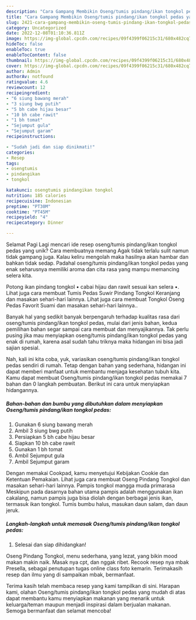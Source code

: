 ```yaml
---
description: "Cara Gampang Membikin Oseng/tumis pindang/ikan tongkol pedas yang Enak, Mantap"
title: "Cara Gampang Membikin Oseng/tumis pindang/ikan tongkol pedas yang Enak, Mantap"
slug: 2421-cara-gampang-membikin-oseng-tumis-pindang-ikan-tongkol-pedas-yang-enak-mantap
category: Uncategorized
date: 2022-12-08T01:10:36.811Z
image: https://img-global.cpcdn.com/recipes/09f4399f06215c31/680x482cq70/osengtumis-pindangikan-tongkol-pedas-foto-resep-utama.jpg
hideToc: false
enableToc: true
enableTocContent: false
thumbnail: https://img-global.cpcdn.com/recipes/09f4399f06215c31/680x482cq70/osengtumis-pindangikan-tongkol-pedas-foto-resep-utama.jpg
cover: https://img-global.cpcdn.com/recipes/09f4399f06215c31/680x482cq70/osengtumis-pindangikan-tongkol-pedas-foto-resep-utama.jpg
author: Admin
authorAv: notfound
ratingvalue: 4.6
reviewcount: 12
recipeingredient:
- "6 siung bawang merah"
- "3 siung bwg putih"
- "5 bh cabe hijau besar"
- "10 bh cabe rawit"
- "1 bh tomat"
- "Sejumput gula"
- "Sejumput garam"
recipeinstructions:

- "Sudah jadi dan siap dinikmati!"
categories:
- Resep
tags:
- osengtumis
- pindangikan
- tongkol

katakunci: osengtumis pindangikan tongkol 
nutrition: 185 calories
recipecuisine: Indonesian
preptime: "PT30M"
cooktime: "PT45M"
recipeyield: "4"
recipecategory: Dinner

---
```



Selamat Pagi Lagi mencari ide resep oseng/tumis pindang/ikan tongkol pedas yang unik? Cara membuatnya memang Agak tidak terlalu sulit namun tidak gampang juga. Kalau keliru mengolah maka hasilnya akan hambar dan bahkan tidak sedap. Padahal oseng/tumis pindang/ikan tongkol pedas yang enak seharusnya memiliki aroma dan cita rasa yang mampu memancing selera kita.


Potong ikan pindang tongkol • cabai hijau dan rawit sesuai kan selera •. Lihat juga cara membuat Tumis Pedas Suwir Pindang Tongkol Keranjang dan masakan sehari-hari lainnya. Lihat juga cara membuat Tongkol Oseng Pedas Favorit Suami dan masakan sehari-hari lainnya..

Banyak hal yang sedikit banyak berpengaruh terhadap kualitas rasa dari oseng/tumis pindang/ikan tongkol pedas, mulai dari jenis bahan, kedua pemilihan bahan segar sampai cara membuat dan menyajikannya. Tak perlu pusing jika mau menyiapkan oseng/tumis pindang/ikan tongkol pedas yang enak di rumah, karena asal sudah tahu triknya maka hidangan ini bisa jadi sajian spesial.


Nah, kali ini kita coba, yuk, variasikan oseng/tumis pindang/ikan tongkol pedas sendiri di rumah. Tetap dengan bahan yang sederhana, hidangan ini dapat memberi manfaat untuk membantu menjaga kesehatan tubuh kita. Kamu dapat membuat Oseng/tumis pindang/ikan tongkol pedas memakai 7 bahan dan 0 langkah pembuatan. Berikut ini cara untuk menyiapkan hidangannya.

<!--inarticleads1-->

##### Bahan-bahan dan bumbu yang dibutuhkan dalam menyiapkan Oseng/tumis pindang/ikan tongkol pedas:

1. Gunakan 6 siung bawang merah
1. Ambil 3 siung bwg putih
1. Persiapkan 5 bh cabe hijau besar
1. Siapkan 10 bh cabe rawit
1. Gunakan 1 bh tomat
1. Ambil Sejumput gula
1. Ambil Sejumput garam


Dengan memakai Cookpad, kamu menyetujui Kebijakan Cookie dan Ketentuan Pemakaian. Lihat juga cara membuat Oseng Pindang Tongkol dan masakan sehari-hari lainnya. Pampis tongkol mangga muda primarasa Meskipun pada dasarnya bahan utama pampis adalah menggunakan ikan cakalang, namun pampis juga bisa diolah dengan berbagai jenis ikan, termasuk ikan tongkol. Tumis bumbu halus, masukan daun salam, dan daun jeruk. 

<!--inarticleads2-->

##### Langkah-langkah untuk memasak Oseng/tumis pindang/ikan tongkol pedas:


1. Selesai dan siap dihidangkan!

Oseng Pindang Tongkol, menu sederhana, yang lezat, yang bikin mood makan makin naik. Masak nya cpt, dan nggak ribet. Recook resep nya mbak Presella, sebagai penutupan tugas online class foto kemarin. Terimakasih resep dan ilmu yang di sampaikan mbak, bermanfaat. 

Terima kasih telah membaca resep yang kami tampilkan di sini. Harapan kami, olahan Oseng/tumis pindang/ikan tongkol pedas yang mudah di atas dapat membantu kamu menyiapkan makanan yang menarik untuk keluarga/teman maupun menjadi inspirasi dalam berjualan makanan. Semoga bermanfaat dan selamat mencoba!
